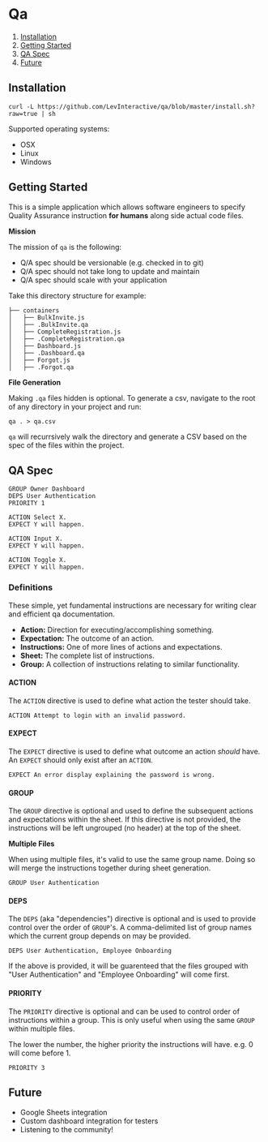 # Qa

1. [Installation](#installation)
2. [Getting Started](#getting-started)
3. [QA Spec](#qa-spec)
4. [Future](#future)

## Installation

```
curl -L https://github.com/LevInteractive/qa/blob/master/install.sh?raw=true | sh
```

Supported operating systems:

* OSX
* Linux
* Windows

## Getting Started

This is a simple application which allows software engineers to specify Quality
Assurance instruction **for humans** along side actual code files.

**Mission**

The mission of `qa` is the following:

* Q/A spec should be versionable (e.g. checked in to git)
* Q/A spec should not take long to update and maintain
* Q/A spec should scale with your application

Take this directory structure for example:

```
├── containers
│   ├── BulkInvite.js
│   ├── .BulkInvite.qa
│   ├── CompleteRegistration.js
│   ├── .CompleteRegistration.qa
│   ├── Dashboard.js
│   ├── .Dashboard.qa
│   ├── Forgot.js
│   ├── .Forgot.qa
```

**File Generation**

Making `.qa` files hidden is optional. To generate a csv, navigate to the root
of any directory in your project and run:

```
qa . > qa.csv
```

`qa` will recurrsively walk the directory and generate a CSV based on the spec
of the files within the project.

## QA Spec

```
GROUP Owner Dashboard
DEPS User Authentication
PRIORITY 1

ACTION Select X.
EXPECT Y will happen.

ACTION Input X.
EXPECT Y will happen.

ACTION Toggle X.
EXPECT Y will happen.
```

### Definitions

These simple, yet fundamental instructions are necessary for writing clear and
efficient qa documentation.

* **Action:** Direction for executing/accomplishing something.
* **Expectation:** The outcome of an action.
* **Instructions:** One of more lines of actions and expectations.
* **Sheet:** The complete list of instructions.
* **Group:** A collection of instructions relating to similar functionality.


#### ACTION

The `ACTION` directive is used to define what action the tester should take.

```
ACTION Attempt to login with an invalid password.
```

#### EXPECT

The `EXPECT` directive is used to define what outcome an action *should* have.
An `EXPECT` should only exist after an `ACTION`.

```
EXPECT An error display explaining the password is wrong.
```

#### GROUP

The `GROUP` directive is optional and used to define the subsequent actions and
expectations within the sheet. If this directive is not provided, the
instructions will be left ungrouped (no header) at the top of the sheet.

**Multiple Files**

When using multiple files, it's valid to use the same group name. Doing so will
merge the instructions together during sheet generation.

```
GROUP User Authentication
```

#### DEPS

The `DEPS` (aka "dependencies") directive is optional and is used to provide
control over the order of `GROUP`'s. A comma-delimited list of group names which
the current group depends on may be provided.

```
DEPS User Authentication, Employee Onboarding
```

If the above is provided, it will be guarenteed that the files grouped with
"User Authentication" and "Employee Onboarding" will come first.

#### PRIORITY

The `PRIORITY` directive is optional and can be used to control order of
instructions within a group. This is only useful when using the same `GROUP`
within multiple files.

The lower the number, the higher priority the instructions will have. e.g. 0
will come before 1.

```
PRIORITY 3
```

## Future

* Google Sheets integration
* Custom dashboard integration for testers
* Listening to the community!
